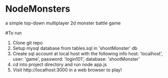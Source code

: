 # NodeMonsters
a simple top-down multiplayer 2d monster battle game


#To run
1. Clone git repo
2. Setup mysql database from tables.sql in 'shootMonster' db
3. Create sql account at local host with the following info
    host: 'localhost',
    user: 'game',
    password: 'login101',
    database: 'shootMonster'
4. cd into project directory and run node app.js
5. Visit http://localhost:3000 in a web browser to play!

